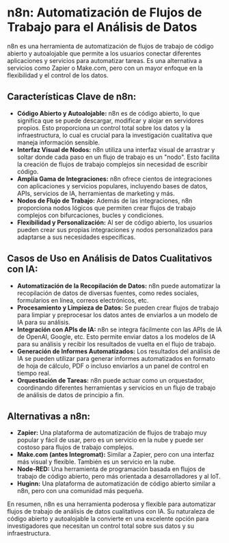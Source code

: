# n8n: Automatización de Flujos de Trabajo para el Análisis de Datos

n8n es una herramienta de automatización de flujos de trabajo de código abierto y autoalojable que permite a los usuarios conectar diferentes aplicaciones y servicios para automatizar tareas. Es una alternativa a servicios como Zapier o Make.com, pero con un mayor enfoque en la flexibilidad y el control de los datos.

## Características Clave de n8n:

*   **Código Abierto y Autoalojable:** n8n es de código abierto, lo que significa que se puede descargar, modificar y alojar en servidores propios. Esto proporciona un control total sobre los datos y la infraestructura, lo cual es crucial para la investigación cualitativa que maneja información sensible.
*   **Interfaz Visual de Nodos:** n8n utiliza una interfaz visual de arrastrar y soltar donde cada paso en un flujo de trabajo es un "nodo". Esto facilita la creación de flujos de trabajo complejos sin necesidad de escribir código.
*   **Amplia Gama de Integraciones:** n8n ofrece cientos de integraciones con aplicaciones y servicios populares, incluyendo bases de datos, APIs, servicios de IA, herramientas de marketing y más.
*   **Nodos de Flujo de Trabajo:** Además de las integraciones, n8n proporciona nodos lógicos que permiten crear flujos de trabajo complejos con bifurcaciones, bucles y condiciones.
*   **Flexibilidad y Personalización:** Al ser de código abierto, los usuarios pueden crear sus propias integraciones y nodos personalizados para adaptarse a sus necesidades específicas.

## Casos de Uso en Análisis de Datos Cualitativos con IA:

*   **Automatización de la Recopilación de Datos:** n8n puede automatizar la recopilación de datos de diversas fuentes, como redes sociales, formularios en línea, correos electrónicos, etc.
*   **Procesamiento y Limpieza de Datos:** Se pueden crear flujos de trabajo para limpiar y preprocesar los datos antes de enviarlos a un modelo de IA para su análisis.
*   **Integración con APIs de IA:** n8n se integra fácilmente con las APIs de IA de OpenAI, Google, etc. Esto permite enviar datos a los modelos de IA para su análisis y recibir los resultados de vuelta en el flujo de trabajo.
*   **Generación de Informes Automatizados:** Los resultados del análisis de IA se pueden utilizar para generar informes automatizados en formato de hoja de cálculo, PDF o incluso enviarlos a un panel de control en tiempo real.
*   **Orquestación de Tareas:** n8n puede actuar como un orquestador, coordinando diferentes herramientas y servicios en un flujo de trabajo de análisis de datos de principio a fin.

## Alternativas a n8n:

*   **Zapier:** Una plataforma de automatización de flujos de trabajo muy popular y fácil de usar, pero es un servicio en la nube y puede ser costoso para flujos de trabajo complejos.
*   **Make.com (antes Integromat):** Similar a Zapier, pero con una interfaz más visual y flexible. También es un servicio en la nube.
*   **Node-RED:** Una herramienta de programación basada en flujos de trabajo de código abierto, pero más orientada a desarrolladores y al IoT.
*   **Huginn:** Una plataforma de automatización de código abierto similar a n8n, pero con una comunidad más pequeña.

En resumen, n8n es una herramienta poderosa y flexible para automatizar flujos de trabajo de análisis de datos cualitativos con IA. Su naturaleza de código abierto y autoalojable la convierte en una excelente opción para investigadores que necesitan un control total sobre sus datos y su infraestructura.

